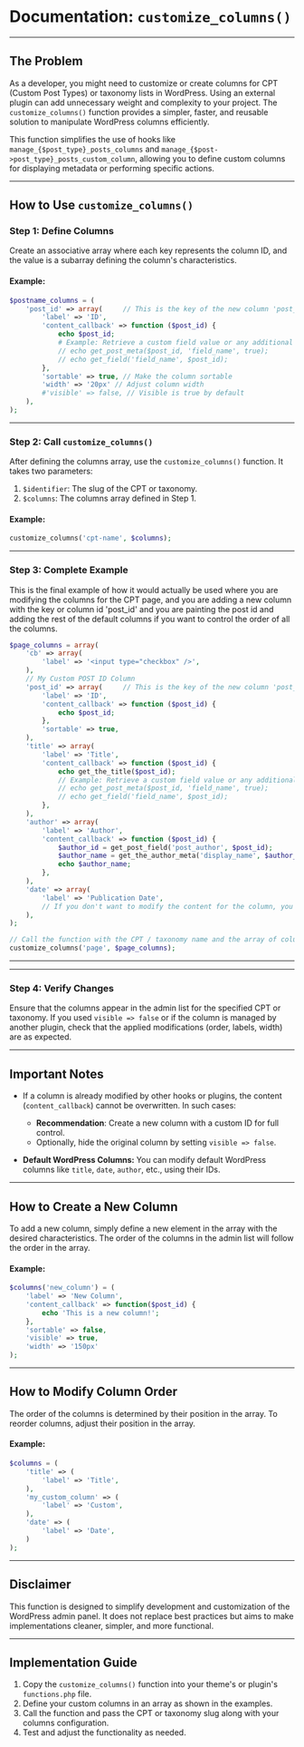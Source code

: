 # Documentation: `customize_columns()`

---

## **The Problem**

As a developer, you might need to customize or create columns for CPT (Custom Post Types) or taxonomy lists in WordPress. Using an external plugin can add unnecessary weight and complexity to your project. The `customize_columns()` function provides a simpler, faster, and reusable solution to manipulate WordPress columns efficiently.

This function simplifies the use of hooks like `manage_{$post_type}_posts_columns` and `manage_{$post->post_type}_posts_custom_column`, allowing you to define custom columns for displaying metadata or performing specific actions.

---

## **How to Use `customize_columns()`**

### **Step 1: Define Columns**

Create an associative array where each key represents the column ID, and the value is a subarray defining the column's characteristics.

#### Example:

```php
$postname_columns = (
    'post_id' => array(     // This is the key of the new column 'post_id'
        'label' => 'ID',
        'content_callback' => function ($post_id) {
            echo $post_id;
            # Example: Retrieve a custom field value or any additional data
            // echo get_post_meta($post_id, 'field_name', true);
            // echo get_field('field_name', $post_id);
        },
        'sortable' => true, // Make the column sortable
        'width' => '20px' // Adjust column width
        #'visible' => false, // Visible is true by default
    ),
);

```

---

### **Step 2: Call `customize_columns()`**

After defining the columns array, use the `customize_columns()` function. It takes two parameters:

1. `$identifier`: The slug of the CPT or taxonomy.
2. `$columns`: The columns array defined in Step 1.

#### Example:

```php
customize_columns('cpt-name', $columns);
```

---

### **Step 3: Complete Example**

This is the final example of how it would actually be used where you are modifying the columns for the CPT page, and you are adding a new column with the key or column id 'post_id' and you are painting the post id and adding the rest of the default columns if you want to control the order of all the columns.

```php
$page_columns = array(
    'cb' => array(
        'label' => '<input type="checkbox" />',
    ),
    // My Custom POST ID Column
    'post_id' => array(     // This is the key of the new column 'post_id'
        'label' => 'ID',
        'content_callback' => function ($post_id) {
            echo $post_id;
        },
        'sortable' => true,
    ),
    'title' => array(
        'label' => 'Title',
        'content_callback' => function ($post_id) {
            echo get_the_title($post_id);
            // Example: Retrieve a custom field value or any additional data
            // echo get_post_meta($post_id, 'field_name', true);
            // echo get_field('field_name', $post_id);
        },
    ),
    'author' => array(
        'label' => 'Author',
        'content_callback' => function ($post_id) {
            $author_id = get_post_field('post_author', $post_id);
            $author_name = get_the_author_meta('display_name', $author_id);
            echo $author_name;
        },
    ),
    'date' => array(
        'label' => 'Publication Date',
        // If you don't want to modify the content for the column, you don't need to use a callback
    ),
);

// Call the function with the CPT / taxonomy name and the array of columns
customize_columns('page', $page_columns);
```

---
---

### **Step 4: Verify Changes**

Ensure that the columns appear in the admin list for the specified CPT or taxonomy. If you used `visible => false` or if the column is managed by another plugin, check that the applied modifications (order, labels, width) are as expected.

---

## **Important Notes**

- If a column is already modified by other hooks or plugins, the content (`content_callback`) cannot be overwritten. In such cases:

  - **Recommendation**: Create a new column with a custom ID for full control.
  - Optionally, hide the original column by setting `visible => false`.

- **Default WordPress Columns:** You can modify default WordPress columns like `title`, `date`, `author`, etc., using their IDs.

---

## **How to Create a New Column**

To add a new column, simply define a new element in the array with the desired characteristics. The order of the columns in the admin list will follow the order in the array.

#### Example:

```php
$columns('new_column') = (
    'label' => 'New Column',
    'content_callback' => function($post_id) {
        echo 'This is a new column!';
    },
    'sortable' => false,
    'visible' => true,
    'width' => '150px'
);
```

---

## **How to Modify Column Order**

The order of the columns is determined by their position in the array. To reorder columns, adjust their position in the array.

#### Example:

```php
$columns = (
    'title' => (
        'label' => 'Title',
    ),
    'my_custom_column' => (
        'label' => 'Custom',
    ),
    'date' => (
        'label' => 'Date',
    )
);
```

---

## **Disclaimer**

This function is designed to simplify development and customization of the WordPress admin panel. It does not replace best practices but aims to make implementations cleaner, simpler, and more functional.

---

## **Implementation Guide**

1. Copy the `customize_columns()` function into your theme's or plugin's `functions.php` file.
2. Define your custom columns in an array as shown in the examples.
3. Call the function and pass the CPT or taxonomy slug along with your columns configuration.
4. Test and adjust the functionality as needed.

